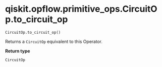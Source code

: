 # qiskit.opflow\.primitive\_ops.CircuitOp.to\_circuit\_op

`CircuitOp.to_circuit_op()`

Returns a `CircuitOp` equivalent to this Operator.

**Return type**

`CircuitOp`
